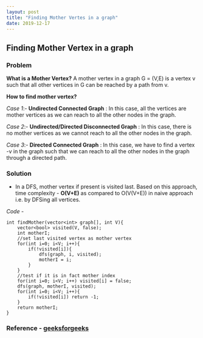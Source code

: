 ```yaml
---
layout: post
title: "Finding Mother Vertes in a graph"
date: 2019-12-17
---
```


## Finding Mother Vertex in a graph
### Problem
**What is a Mother Vertex?**
A mother vertex in a graph G = (V,E) is a vertex v such that all other vertices in G can be reached by a path from v.

**How to find mother vertex?**

_Case 1_:- **Undirected Connected Graph** : In this case, all the vertices are mother vertices as we can reach to all the other nodes in the graph.

_Case 2_:- **Undirected/Directed Disconnected Graph** : In this case, there is no mother vertices as we cannot reach to all the other nodes in the graph.

_Case 3_:- **Directed Connected Graph** : In this case, we have to find a vertex -v in the graph such that we can reach to all the other nodes in the graph through a directed path.

### Solution
- In a DFS, mother vertex if present is visited last. Based on this approach, time complexity - **O(V+E)** as compared to O(V(V+E)) in naive approach i.e. by DFSing all vertices.

_Code_ - 
```
int findMother(vector<int> graph[], int V){
	vector<bool> visited(V, false);
	int motherI;
	//set last visited vertex as mother vertex
	for(int i=0; i<V; i++){
		if(!visited[i]){
			dfs(graph, i, visited);
			motherI = i;
		}
	}
	//test if it is in fact mother index
	for(int i=0; i<V; i++) visited[i] = false;
	dfs(graph, motherI, visited);
	for(int i=0; i<V; i++){
		if(!visited[i]) return -1;
	}
	return motherI;
}
```
### Reference - [geeksforgeeks](https://www.geeksforgeeks.org/find-a-mother-vertex-in-a-graph/)
